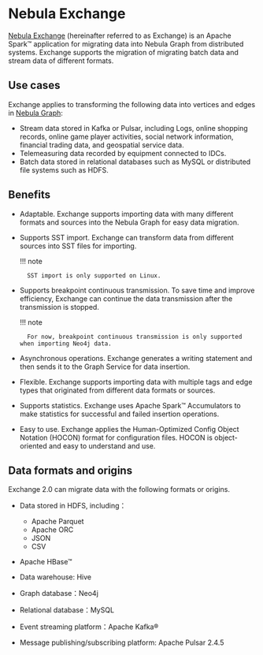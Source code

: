 # Nebula Exchange

[Nebula Exchange](https://github.com/vesoft-inc/nebula-spark-utils/tree/v2.0.0/nebula-exchange) (hereinafter referred to as Exchange) is an Apache Spark&trade; application for migrating data into Nebula Graph from distributed systems. Exchange supports the migration of migrating batch data and stream data of different formats.

<!--
For more information, see [What is Nebula Exchange](https://github.com/vesoft-inc/nebula-spark-utils/blob/v2.0.0/nebula-exchange/doc-2.0/EN/about-exchange/ex-ug-what-is-exchange.md)。
-->

## Use cases

Exchange applies to transforming the following data into vertices and edges in [Nebula Graph](../1.introduction/1.what-is-nebula-graph.md):

* Stream data stored in Kafka or Pulsar, including Logs, online shopping records, online game player activities, social network information, financial trading data, and geospatial service data.
* Telemeasuring data recorded by equipment connected to IDCs.
* Batch data stored in relational databases such as MySQL or distributed file systems such as HDFS.

## Benefits

* Adaptable. Exchange supports importing data with many different formats and sources into the Nebula Graph for easy data migration.

* Supports SST import. Exchange can transform data from different sources into SST files for importing.

  !!! note

        SST import is only supported on Linux.

* Supports breakpoint continuous transmission. To save time and improve efficiency, Exchange can continue the data transmission after the transmission is stopped.

  !!! note

        For now, breakpoint continuous transmission is only supported when importing Neo4j data.

* Asynchronous operations. Exchange generates a writing statement and then sends it to the Graph Service for data insertion.

* Flexible. Exchange supports importing data with multiple tags and edge types that originated from different data formats or sources.

* Supports statistics. Exchange uses Apache Spark&trade; Accumulators to make statistics for successful and failed insertion operations.

* Easy to use. Exchange applies the Human-Optimized Config Object Notation (HOCON) format for configuration files. HOCON is object-oriented and easy to understand and use.

## Data formats and origins

Exchange 2.0 can migrate data with the following formats or origins.

* Data stored in HDFS, including：
  - Apache Parquet
  - Apache ORC
  - JSON
  - CSV

* Apache HBase&trade;

* Data warehouse: Hive

* Graph database：Neo4j

* Relational database：MySQL

* Event streaming platform：Apache Kafka&reg;

* Message publishing/subscribing platform: Apache Pulsar 2.4.5

